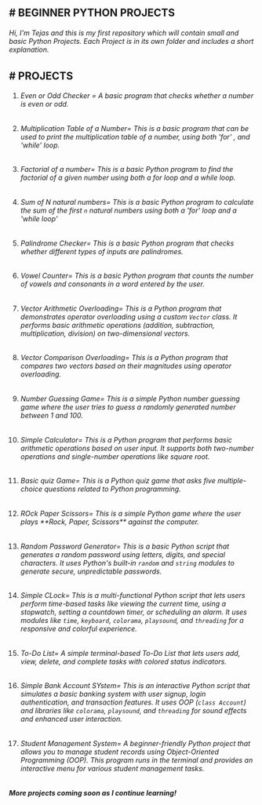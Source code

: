 ## \# BEGINNER PYTHON PROJECTS





###### Hi, I'm Tejas and this is my first repository which will contain small and basic Python Projects. Each Project is in its own folder and includes a short explanation.







## \# PROJECTS





1. ###### Even or Odd Checker = A basic program that checks whether a number is even or odd. 

2. ###### Multiplication Table of a Number= This is a basic program that can be used to print the multiplication table of a number, using both 'for' , and 'while' loop.

3. ###### Factorial of a number= This is a basic Python program to find the factorial of a given number using both a for loop and a while loop.

4. ###### Sum of N natural numbers= This is a basic Python program to calculate the sum of the first `n` natural numbers using both a 'for' loop and a 'while loop'

5. ###### Palindrome Checker= This is a basic Python program that checks whether different types of inputs are palindromes.

6. ###### Vowel Counter= This is a basic Python program that counts the number of vowels and consonants in a word entered by the user.

7. ###### Vector Arithmetic Overloading= This is a Python program that demonstrates operator overloading using a custom `Vector` class. It performs basic arithmetic operations (addition, subtraction, multiplication, division) on two-dimensional vectors.

8. ###### Vector Comparison Overloading= This is a Python program that compares two vectors based on their magnitudes using operator overloading.

9. ###### Number Guessing Game= This is a simple Python number guessing game where the user tries to guess a randomly generated number between 1 and 100.

10. ###### Simple Calculator= This is a Python program that performs basic arithmetic operations based on user input. It supports both two-number operations and single-number operations like square root.

11. ###### Basic quiz Game= This is a Python quiz game that asks five multiple-choice questions related to Python programming.

12. ###### ROck Paper Scissors= This is a simple Python game where the user plays \*\*Rock, Paper, Scissors\*\* against the computer.

13. ###### Random Password Generator= This is a basic Python script that generates a random password using letters, digits, and special characters. It uses Python's built-in `random` and `string` modules to generate secure, unpredictable passwords.

14. ###### Simple CLock= This is a multi-functional Python script that lets users perform time-based tasks like viewing the current time, using a stopwatch, setting a countdown timer, or scheduling an alarm. It uses modules like `time`, `keyboard`, `colorama`, `playsound`, and `threading` for a responsive and colorful experience.

15. ###### To-Do List= A simple terminal-based To-Do List  that lets users add, view, delete, and complete tasks with colored status indicators.

16. ###### Simple Bank Account SYstem= This is an interactive Python script that simulates a basic banking system with user signup, login authentication, and transaction features. It uses OOP (`class Account`) and libraries like `colorama`, `playsound`, and `threading` for sound effects and enhanced user interaction.

17. ###### Student Management System= A beginner-friendly Python project that allows you to manage student records using Object-Oriented Programming (OOP). This program runs in the terminal and provides an interactive menu for various student management tasks.



***More projects coming soon as I continue learning!***
